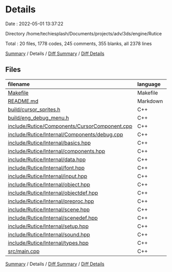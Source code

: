 # Details

Date : 2022-05-01 13:37:22

Directory /home/techiesplash/Documents/projects/adv/3ds/engine/Rutice

Total : 20 files,  1778 codes, 245 comments, 355 blanks, all 2378 lines

[Summary](results.md) / Details / [Diff Summary](diff.md) / [Diff Details](diff-details.md)

## Files
| filename | language | code | comment | blank | total |
| :--- | :--- | ---: | ---: | ---: | ---: |
| [Makefile](/Makefile) | Makefile | 149 | 79 | 53 | 281 |
| [README.md](/README.md) | Markdown | 2 | 0 | 1 | 3 |
| [build/cursor_sprites.h](/build/cursor_sprites.h) | C++ | 6 | 1 | 2 | 9 |
| [build/eng_debug_menu.h](/build/eng_debug_menu.h) | C++ | 15 | 1 | 2 | 18 |
| [include/Rutice/Components/CursorComponent.cpp](/include/Rutice/Components/CursorComponent.cpp) | C++ | 21 | 2 | 4 | 27 |
| [include/Rutice/Internal/Components/debug.cpp](/include/Rutice/Internal/Components/debug.cpp) | C++ | 672 | 40 | 68 | 780 |
| [include/Rutice/Internal/basics.hpp](/include/Rutice/Internal/basics.hpp) | C++ | 21 | 2 | 3 | 26 |
| [include/Rutice/Internal/components.hpp](/include/Rutice/Internal/components.hpp) | C++ | 3 | 0 | 1 | 4 |
| [include/Rutice/Internal/data.hpp](/include/Rutice/Internal/data.hpp) | C++ | 197 | 48 | 20 | 265 |
| [include/Rutice/Internal/font.hpp](/include/Rutice/Internal/font.hpp) | C++ | 29 | 0 | 7 | 36 |
| [include/Rutice/Internal/input.hpp](/include/Rutice/Internal/input.hpp) | C++ | 14 | 0 | 3 | 17 |
| [include/Rutice/Internal/object.hpp](/include/Rutice/Internal/object.hpp) | C++ | 106 | 17 | 44 | 167 |
| [include/Rutice/Internal/objectdef.hpp](/include/Rutice/Internal/objectdef.hpp) | C++ | 155 | 3 | 32 | 190 |
| [include/Rutice/Internal/preproc.hpp](/include/Rutice/Internal/preproc.hpp) | C++ | 8 | 0 | 3 | 11 |
| [include/Rutice/Internal/scene.hpp](/include/Rutice/Internal/scene.hpp) | C++ | 72 | 14 | 27 | 113 |
| [include/Rutice/Internal/scenedef.hpp](/include/Rutice/Internal/scenedef.hpp) | C++ | 60 | 2 | 13 | 75 |
| [include/Rutice/Internal/setup.hpp](/include/Rutice/Internal/setup.hpp) | C++ | 38 | 0 | 14 | 52 |
| [include/Rutice/Internal/sound.hpp](/include/Rutice/Internal/sound.hpp) | C++ | 26 | 1 | 3 | 30 |
| [include/Rutice/Internal/types.hpp](/include/Rutice/Internal/types.hpp) | C++ | 50 | 3 | 12 | 65 |
| [src/main.cpp](/src/main.cpp) | C++ | 134 | 32 | 43 | 209 |

[Summary](results.md) / Details / [Diff Summary](diff.md) / [Diff Details](diff-details.md)